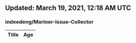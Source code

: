 ## Updated: March 19, 2021, 12:18 AM UTC


### indeedeng/Mariner-Issue-Collector
|**Title**|**Age**|
|:----|:----|